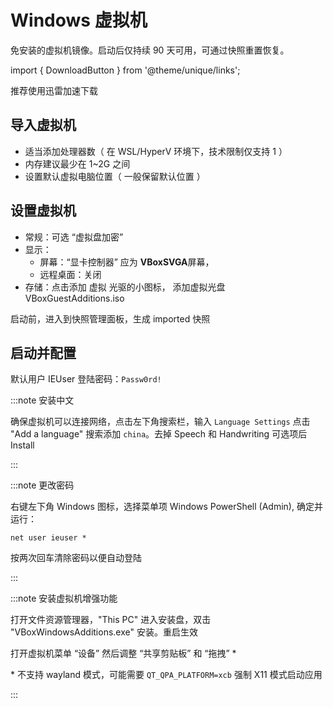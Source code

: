 # Windows 虚拟机

免安装的虚拟机镜像。启动后仅持续 90 天可用，可通过快照重置恢复。

import { DownloadButton } from '@theme/unique/links';

<p>
<DownloadButton href="https://az792536.vo.msecnd.net/vms/VMBuild_20150916/VirtualBox/IE8/IE8.Win7.VirtualBox.zip" name="Win7 (x86)" />
<DownloadButton href="https://az792536.vo.msecnd.net/vms/VMBuild_20190311/VirtualBox/MSEdge/MSEdge.Win10.VirtualBox.zip" name="Win10 (amd64)" />
</p>

推荐使用迅雷加速下载

## 导入虚拟机

- 适当添加处理器数（ 在 WSL/HyperV 环境下，技术限制仅支持 1 ）
- 内存建议最少在 1\~2G 之间
- 设置默认虚拟电脑位置（ 一般保留默认位置 ）

## 设置虚拟机

- 常规：可选 “虚拟盘加密”
- 显示：
  - 屏幕：“显卡控制器” 应为 **VBoxSVGA**屏幕，
  - 远程桌面：关闭
- 存储：点击添加 虚拟 光驱的小图标，
  添加虚拟光盘 VBoxGuestAdditions.iso

启动前，进入到快照管理面板，生成 imported 快照

## 启动并配置

默认用户 IEUser 登陆密码：`Passw0rd!`

:::note 安装中文

确保虚拟机可以连接网络，点击左下角搜索栏，输入 `Language Settings` 点击 "Add a language" 搜索添加 `china`。去掉 Speech 和 Handwriting 可选项后 Install

:::

:::note 更改密码

右键左下角 Windows 图标，选择菜单项 Windows PowerShell (Admin), 确定并运行：

    net user ieuser *

按两次回车清除密码以便自动登陆

:::

:::note 安装虚拟机增强功能

打开文件资源管理器，"This PC" 进入安装盘，双击 "VBoxWindowsAdditions.exe" 安装。重启生效

打开虚拟机菜单 “设备” 然后调整 “共享剪贴板” 和 “拖拽” \*

\* 不支持 wayland 模式，可能需要 `QT_QPA_PLATFORM=xcb` 强制 X11 模式启动应用

:::
